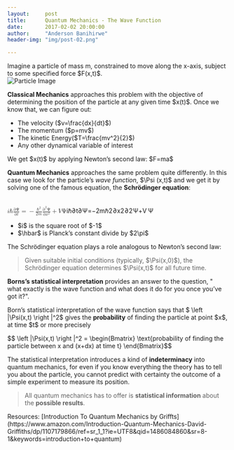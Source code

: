 ```yaml
---
layout:     post
title:      Quantum Mechanics - The Wave Function
date:       2017-02-02 20:00:00
author:     "Anderson Banihirwe"
header-img: "img/post-02.png"

---
```


<div id="test">
<p>Imagine a particle of mass m, constrained to move along the x-axis, subject to some specified force $F(x,t)$.<br>
 <img src="{{ site.url }}img/particle.png" alt="Particle Image"></p>
<p><strong>Classical Mechanics</strong> approaches this problem with the objective of determining the position of the particle at any given time $x(t)$. Once we know that, we can figure out:</p>
<ul>
<li id="test">The velocity ($v=\frac{dx}{dt}$)</li>
<li >The momentum ($p=mv$)</li>
<li>The kinetic Energy($T=\frac{mv^2}{2}$)</li>
<li>Any other dynamical variable of interest</li>
</ul>
<p>We get $x(t)$ by applying Newton’s second law: $F=ma$</p>
<p><strong>Quantum Mechanics</strong> approaches the same problem quite differently. In this case we look for the particle’s <em>wave function</em>, $\Psi (x,t)$ and we get it by solving one of the famous equation, the <strong>Schrödinger equation</strong>:<br><br><br>
<span class="math inline"><span class="katex"><span class="katex-mathml"><math><semantics><mrow><mi>i</mi><mi mathvariant="normal">ℏ</mi><mfrac><mrow><mi mathvariant="normal">∂</mi><mi mathvariant="normal">Ψ</mi></mrow><mrow><mi mathvariant="normal">∂</mi><mi>t</mi></mrow></mfrac><mo>=</mo><mo>−</mo><mfrac><mrow><msup><mi mathvariant="normal">ℏ</mi><mn>2</mn></msup></mrow><mrow><mn>2</mn><mi>m</mi></mrow></mfrac><mfrac><mrow><msup><mi mathvariant="normal">∂</mi><mn>2</mn></msup><mi mathvariant="normal">Ψ</mi></mrow><mrow><mi mathvariant="normal">∂</mi><msup><mi>x</mi><mn>2</mn></msup></mrow></mfrac><mo>+</mo><mi>V</mi><mi mathvariant="normal">Ψ</mi></mrow><annotation encoding="application/x-tex">i\hbar\frac{\partial \Psi}{\partial t}=-\frac{\hbar^2}{2m}\frac{\partial ^2 \Psi}{\partial x^2}+V\Psi</annotation></semantics></math></span><span class="katex-html" aria-hidden="true"><span class="strut" style="height:0.97032em;"></span><span class="strut bottom" style="height:1.3153199999999998em;vertical-align:-0.345em;"></span><span class="base textstyle uncramped"><span class="mord mathit">i</span><span class="mord">ℏ</span><span class="minner reset-textstyle textstyle uncramped"><span class="mfrac"><span class="vlist"><span style="top:0.345em;"><span class="fontsize-ensurer reset-size5 size5"><span style="font-size:0em;">​</span></span><span class="reset-textstyle scriptstyle cramped"><span class="mord scriptstyle cramped"><span class="mord" style="margin-right:0.05556em;">∂</span><span class="mord mathit">t</span></span></span></span><span style="top:-0.22999999999999998em;"><span class="fontsize-ensurer reset-size5 size5"><span style="font-size:0em;">​</span></span><span class="reset-textstyle textstyle uncramped frac-line"></span></span><span style="top:-0.394em;"><span class="fontsize-ensurer reset-size5 size5"><span style="font-size:0em;">​</span></span><span class="reset-textstyle scriptstyle uncramped"><span class="mord scriptstyle uncramped"><span class="mord" style="margin-right:0.05556em;">∂</span><span class="mord">Ψ</span></span></span></span><span class="baseline-fix"><span class="fontsize-ensurer reset-size5 size5"><span style="font-size:0em;">​</span></span>​</span></span></span></span><span class="mrel">=</span><span class="mord">−</span><span class="minner reset-textstyle textstyle uncramped"><span class="mfrac"><span class="vlist"><span style="top:0.345em;"><span class="fontsize-ensurer reset-size5 size5"><span style="font-size:0em;">​</span></span><span class="reset-textstyle scriptstyle cramped"><span class="mord scriptstyle cramped"><span class="mord">2</span><span class="mord mathit">m</span></span></span></span><span style="top:-0.22999999999999998em;"><span class="fontsize-ensurer reset-size5 size5"><span style="font-size:0em;">​</span></span><span class="reset-textstyle textstyle uncramped frac-line"></span></span><span style="top:-0.394em;"><span class="fontsize-ensurer reset-size5 size5"><span style="font-size:0em;">​</span></span><span class="reset-textstyle scriptstyle uncramped"><span class="mord scriptstyle uncramped"><span class="mord"><span class="mord">ℏ</span><span class="vlist"><span style="top:-0.363em;margin-right:0.07142857142857144em;"><span class="fontsize-ensurer reset-size5 size5"><span style="font-size:0em;">​</span></span><span class="reset-scriptstyle scriptscriptstyle uncramped"><span class="mord">2</span></span></span><span class="baseline-fix"><span class="fontsize-ensurer reset-size5 size5"><span style="font-size:0em;">​</span></span>​</span></span></span></span></span></span><span class="baseline-fix"><span class="fontsize-ensurer reset-size5 size5"><span style="font-size:0em;">​</span></span>​</span></span></span></span><span class="minner reset-textstyle textstyle uncramped"><span class="mfrac"><span class="vlist"><span style="top:0.345em;"><span class="fontsize-ensurer reset-size5 size5"><span style="font-size:0em;">​</span></span><span class="reset-textstyle scriptstyle cramped"><span class="mord scriptstyle cramped"><span class="mord" style="margin-right:0.05556em;">∂</span><span class="mord"><span class="mord mathit">x</span><span class="vlist"><span style="top:-0.289em;margin-right:0.07142857142857144em;"><span class="fontsize-ensurer reset-size5 size5"><span style="font-size:0em;">​</span></span><span class="reset-scriptstyle scriptscriptstyle cramped"><span class="mord">2</span></span></span><span class="baseline-fix"><span class="fontsize-ensurer reset-size5 size5"><span style="font-size:0em;">​</span></span>​</span></span></span></span></span></span><span style="top:-0.22999999999999998em;"><span class="fontsize-ensurer reset-size5 size5"><span style="font-size:0em;">​</span></span><span class="reset-textstyle textstyle uncramped frac-line"></span></span><span style="top:-0.394em;"><span class="fontsize-ensurer reset-size5 size5"><span style="font-size:0em;">​</span></span><span class="reset-textstyle scriptstyle uncramped"><span class="mord scriptstyle uncramped"><span class="mord"><span class="mord" style="margin-right:0.05556em;">∂</span><span class="vlist"><span style="top:-0.363em;margin-right:0.07142857142857144em;"><span class="fontsize-ensurer reset-size5 size5"><span style="font-size:0em;">​</span></span><span class="reset-scriptstyle scriptscriptstyle uncramped"><span class="mord">2</span></span></span><span class="baseline-fix"><span class="fontsize-ensurer reset-size5 size5"><span style="font-size:0em;">​</span></span>​</span></span></span><span class="mord">Ψ</span></span></span></span><span class="baseline-fix"><span class="fontsize-ensurer reset-size5 size5"><span style="font-size:0em;">​</span></span>​</span></span></span></span><span class="mbin">+</span><span class="mord mathit" style="margin-right:0.22222em;">V</span><span class="mord">Ψ</span></span></span></span></span></p>
<ul>
<li>$i$ is the square root of $-1$</li>
<li>$\hbar$ is Planck’s constant divide by $2\pi$</li>
</ul>
<p>The Schrödinger equation plays a role analogous to Newton’s second law:</p>
<blockquote>
<p>Given suitable initial conditions (typically, $\Psi(x,0)$), the Schrödinger equation determines $\Psi(x,t)$ for all future time.</p>
</blockquote>
<p><strong>Borns’s statistical interpretation</strong> provides an answer to the question, &quot; what exactly is the wave function and what does it do for you once you’ve got it?&quot;.</p>
<p>Born’s statistical interpretation of the wave function says that $
\left |\Psi(x,t)  \right |^2$ gives the <strong>probability</strong> of finding the particle at point $x$, at time $t$ or more precisely</p>
<p>$$
\left |\Psi(x,t)  \right |^2 = \begin{Bmatrix}
\text{probability of finding the particle
between x and (x+dx) at time t}
\end{Bmatrix}$$</p>
<p>The statistical interpretation introduces a kind of <strong>indeterminacy</strong> into quantum mechanics, for even if you know everything the theory has to tell you about the particle, you cannot predict with certainty the outcome of a simple experiment to measure its position.</p>
<blockquote>
<p>All quantum mechanics has to offer is <strong>statistical information</strong> about the <strong>possible results</strong>.</p>
</blockquote>

</div>
Resources: [Introduction To Quantum Mechanics by Griffts](https://www.amazon.com/Introduction-Quantum-Mechanics-David-Griffiths/dp/1107179866/ref=sr_1_1?ie=UTF8&qid=1486084860&sr=8-1&keywords=introduction+to+quantum)
<script>
      renderMathInElement(
          document.getElementById("test"),
          {
              delimiters: [
                  {left: "$$", right: "$$", display: true},
                  {left: "\\[", right: "\\]", display: true},
                  {left: "$", right: "$", display: false},
                  {left: "\\(", right: "\\)", display: false}
              ]
          }
      );
    </script>